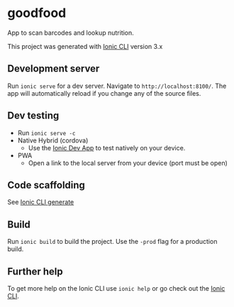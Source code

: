 # goodfood
App to scan barcodes and lookup nutrition.

This project was generated with [Ionic CLI](https://ionicframework.com/docs/cli/) version 3.x

## Development server

Run `ionic serve` for a dev server. Navigate to `http://localhost:8100/`. The app will automatically reload if you change any of the source files.

## Dev testing
* Run `ionic serve -c`
* Native Hybrid (cordova)
  * Use the [Ionic Dev App](https://ionicframework.com/docs/pro/devapp/) to test natively on your device.
* PWA
  * Open a link to the local server from your device (port must be open)

## Code scaffolding

See [Ionic CLI generate](https://ionicframework.com/docs/cli/generate/)

## Build

Run `ionic build` to build the project. Use the `-prod` flag for a production build.

## Further help

To get more help on the Ionic CLI use `ionic help` or go check out the [Ionic CLI](https://ionicframework.com/docs/cli/).

